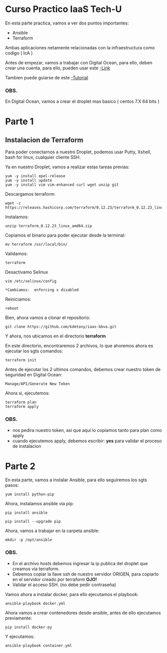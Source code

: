 Curso Practico IaaS Tech-U
========

En esta parte practica, vamos a ver dos puntos importantes: 
- Ansible
- Terraform 

Ambas aplicaciones netamente relacionadas con la infraestructura como codigo ( IcA ) 

Antes de empezar, vamos a trabajar con Digital Ocean, para ello, deben crear una cuenta, para ello, pueden usar este [-Link]("https://m.do.co/c/35f14306ae1c")

Tambien puede guiarse de este [-Tutorial]("https://github.com/kdetony/clouds/blob/master/Lab.md")

### OBS.

En Digital Ocean, vamos a crear el droplet mas basico ( centos 7.X 64 bits )

Parte 1 
========= 

## Instalacion de Terraform

Para poder conectarnos a nuestro Droplet, podemos usar Putty, Xshell, bash for linux, cualquier cliente SSH. 

Ya en nuestro Droplet, vamos a realizar estas tareas previas:

```
yum -y install epel-release 
yum -y install update 
yum -y install vim vim-enhanced curl wget unzip git
```

Descargamos terraform: 
```
wget -c https://releases.hashicorp.com/terraform/0.12.23/terraform_0.12.23_linux_amd64.zip
```

Instalamos:
```
unzip terraform_0.12.23_linux_amd64.zip
```

Copiamos el binario para poder ejecutar desde la terminal:
```
mv terraform /usr/local/bin/
``` 

Validamos:
```
terraform
```

Desactivamo Selinux
```
vim /etc/selinux/config

*Cambiamos:  enforcing x disabled
```

Reiniciamos:
```
reboot
```

Bien, ahora vamos a clonar el repositorio: 
```
git clone https://github.com/kdetony/iaas-bbva.git
```

Y ahora, nos ubicamos en el directorio **terraform**

En este directorio, encontraremos 2 archivos, lo que ahoremos ahora es ejecutar los sgts comandos:

```
terraform init 
```

Antes de ejecutar los 2 ultimos comandos, debemos crear nuestro token de seguridad en Digital Ocean: 
```
Manage/API/Generate New Token
```

Ahora si, ejecutemos:

```
terraform plan
terraform apply
```

### OBS.
* nos pedira nuestro token, asi que aqui lo copiamos tanto para plan como apply
* cuando ejecutemos apply, debemos escribir: **yes** para validar el proceso de instalacion

Parte 2
==========

En esta parte, vamos a instalar Ansible, para ello seguiremos los sgts pasos: 

```
yum install python-pip
```

Ahora, instalamos ansible via pip:
```
pip install ansible 

pip install --upgrade pip
```

Ahora, vamos a trabajar en la carpeta ansible:
```
mkdir -p /opt/ansible
```

### OBS.
* En el archivo *hosts* debemos ingresar la ip publica del droplet que creamos via terraform.
* Debemos copiar la llave ssh de nuestro servidor ORIGEN, para copiarlo en el servidor creado por terraform **OJO!**
* Validar el acceso SSH. (no debe pedir contraseña)

Vamos ahora a instalar docker, para ello ejecutamos el playbook:
```
ansible-playbook docker.yml 
```

Ahora vamos a crear contenedores desde ansible, antes de ello ejecutamos previamente:
```
pip install docker-py
```

Y ejecutamos: 
```
ansible-playbook container.yml
```
